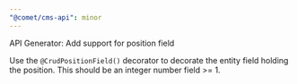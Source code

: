 ```yaml
---
"@comet/cms-api": minor
---
```


API Generator: Add support for position field

Use the `@CrudPositionField()` decorator to decorate the entity field holding the position. This should be an integer number field >= 1.
